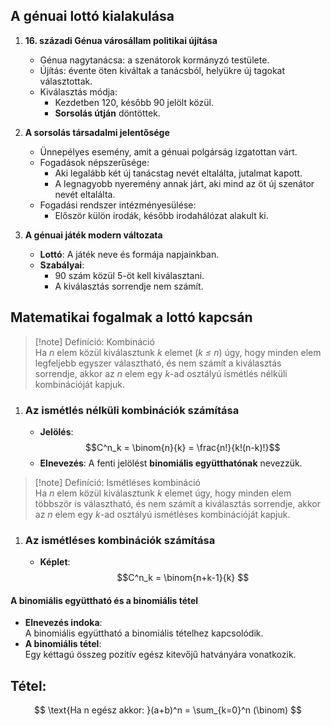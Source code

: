 
## A génuai lottó kialakulása

1. **16. századi Génua városállam politikai újítása**
    
    - Génua nagytanácsa: a szenátorok kormányzó testülete.
    - Újítás: évente öten kiváltak a tanácsból, helyükre új tagokat választottak.
    - Kiválasztás módja:
        - Kezdetben 120, később 90 jelölt közül.
        - **Sorsolás útján** döntöttek.
2. **A sorsolás társadalmi jelentősége**
    
    - Ünnepélyes esemény, amit a génuai polgárság izgatottan várt.
    - Fogadások népszerűsége:
        - Aki legalább két új tanácstag nevét eltalálta, jutalmat kapott.
        - A legnagyobb nyeremény annak járt, aki mind az öt új szenátor nevét eltalálta.
    - Fogadási rendszer intézményesülése:
        - Először külön irodák, később irodahálózat alakult ki.
3. **A génuai játék modern változata**
    
    - **Lottó**: A játék neve és formája napjainkban.
    - **Szabályai**:
        - 90 szám közül 5-öt kell kiválasztani.
        - A kiválasztás sorrendje nem számít.

## Matematikai fogalmak a lottó kapcsán

> [!note] Definíció: Kombináció  
> Ha _n_ elem közül kiválasztunk _k_ elemet (_k ≤ n_) úgy, hogy minden elem legfeljebb egyszer választható, és nem számít a kiválasztás sorrendje, akkor az _n_ elem egy _k_-ad osztályú ismétlés nélküli kombinációját kapjuk.


1. 
   ### Az ismétlés nélküli kombinációk számítása
    - **Jelölés**: $$C^n_k = \binom{n}{k} = \frac{n!}{k!(n-k)!}$$
    - **Elnevezés**: A fenti jelölést **binomiális együtthatónak** nevezzük.

> [!note] Definíció: Ismétléses kombináció  
> Ha _n_ elem közül kiválasztunk _k_ elemet úgy, hogy minden elem többször is választható, és nem számít a kiválasztás sorrendje, akkor az _n_ elem egy _k_-ad osztályú ismétléses kombinációját kapjuk.

1. 
   ### Az ismétléses kombinációk számítása
    - **Képlet**: $$C^n_k = \binom{n+k-1}{k}
$$
#### A binomiális együttható és a binomiális tétel

- **Elnevezés indoka**:  
    A binomiális együttható a binomiális tételhez kapcsolódik.
- **A binomiális tétel**:  
    Egy kéttagú összeg pozitív egész kitevőjű hatványára vonatkozik.

## Tétel:
$$
\text{Ha n egész akkor: }(a+b)^n = \sum_{k=0}^n (\binom)
$$
